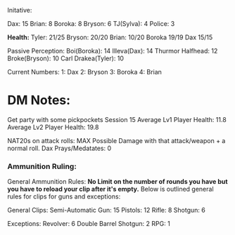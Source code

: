 Initative:

Dax: 15
Brian: 8
Boroka: 8
Bryson: 6
TJ(Sylva): 4
Police: 3

**Health:**
Tyler: 21/25
Bryson: 20/20
Brian: 10/20
Boroka 19/19
Dax 15/15

Passive Perception:
Boi(Boroka): 14
Illeva(Dax): 14
Thurmor Halfhead: 12
Broke(Bryson): 10
Carl Drakea(Tyler): 10

Current Numbers:
1: Dax
2: Bryson
3: Boroka
4: Brian


# DM Notes:

Get party with some pickpockets Session 15
Average Lv1 Player Health: 11.8
Average Lv2 Player Health: 19.8

NAT20s on attack rolls: MAX Possible Damage with that attack/weapon + a normal roll.
Dax Prays/Medatates: 0

### Ammunition Ruling:
General Ammunition Rules: **No Limit on the number of rounds you have but you have to reload your clip after it's empty.** Below is outlined general rules for clips for guns and exceptions:

General Clips:
Semi-Automatic Gun: 15
Pistols: 12
Rifle: 8
Shotgun: 6

Exceptions:
Revolver: 6
Double Barrel Shotgun: 2
RPG: 1